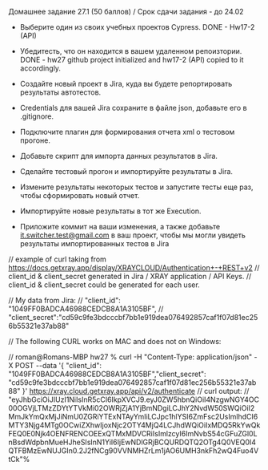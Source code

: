 Домашнее задание 27.1 (50 баллов) / Срок сдачи задания - до 24.02

- Выберите один из своих учебных проектов Сypress. DONE - Hw17-2 (API)
- Убедитесть, что он находится в вашем удаленном репоизтории. DONE - hw27 github project initialized and hw17-2 (API) copied to it accordingly.

- Создайте новый проект в Jira, куда вы будете репортировать результаты автотестов.
- Сredentials для вашей Jira сохраните в файле json, добавьте его в .gitignore.
- Подключите плагин для формирования отчета xml о тестовом прогоне.
- Добавьте скрипт для импорта данных результатов в Jira.
- Сделайте тестовый прогон и импортируйте результаты в Jira.
- Измените результаты некоторых тестов и запустите тесты еще раз, чтобы сформировать новый отчет.
- Импортируйте новые результаты в тот же Execution.
- Приложите коммит на ваши изменения, а также добавьте it.switcher.test@gmail.com в ваш проект, чтобы мы могли увидеть результаты импортированных тестов в Jira




// example of curl taking from https://docs.getxray.app/display/XRAYCLOUD/Authentication+-+REST+v2
// client_id & client_secret generated in Jira / XRAY application / API Keys.
// client_id & client_secret could be generated for each user.

// My data from Jira:
// "client_id": "1049FF0BADCA46988CEDCB8A1A3105BF", 
// "client_secret":"cd59c9fe3bdcccbf7bb1e919dea076492857caf1f07d81ec256b55321e37ab88"

// The following CURL works on MAC and does not on Windows:

// roman@Romans-MBP hw27 % curl -H "Content-Type: application/json" -X POST --data '{ "client_id": "1049FF0BADCA46988CEDCB8A1A3105BF","client_secret": "cd59c9fe3bdcccbf7bb1e919dea076492857caf1f07d81ec256b55321e37ab88" }'  https://xray.cloud.getxray.app/api/v2/authenticate
// curl output:
// "eyJhbGciOiJIUzI1NiIsInR5cCI6IkpXVCJ9.eyJ0ZW5hbnQiOiI4NzgwNGY4OC00OGVjLTMzZDYtYTVkMi02OWRjZjA1YjBmNDgiLCJhY2NvdW50SWQiOiI2MmJkYmQxMjJiNmU0ZGRiYTExNTAyYmIiLCJpc1hlYSI6ZmFsc2UsImlhdCI6MTY3Njg4MTg0OCwiZXhwIjoxNjc2OTY4MjQ4LCJhdWQiOiIxMDQ5RkYwQkFEQ0E0Njk4OENFRENCOEExQTMxMDVCRiIsImlzcyI6ImNvbS54cGFuZGl0LnBsdWdpbnMueHJheSIsInN1YiI6IjEwNDlGRjBCQURDQTQ2OTg4Q0VEQ0I4QTFBMzEwNUJGIn0.2J2fNCg90VVNMHZrLm1jAO6UMH3nkFh2wQ4Fuo4VtCk"%
